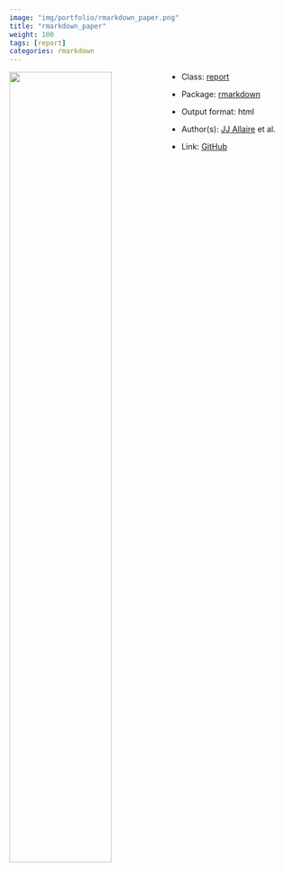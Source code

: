 ```yaml
---
image: "img/portfolio/rmarkdown_paper.png"
title: "rmarkdown_paper"
weight: 100
tags: [report]
categories: rmarkdown
---
```




<!--more-->

<p><a href="../../img/portfolio/rmarkdown_paper.png"><img class = "jf-image-shadow" src="../../img/portfolio/rmarkdown_paper.png" width="60%"  align="left"></a></p>

- Class: [report](../../tags/report)
- Package: [rmarkdown](rmarkdown)
- Output format: html

- Author(s): [JJ Allaire](https://github.com/jjallaire) et al.
- Link: [GitHub](https://github.com/rstudio/rmarkdown)


